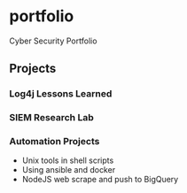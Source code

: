 # portfolio
Cyber Security Portfolio

## Projects
### Log4j Lessons Learned

### SIEM Research Lab

### Automation Projects
* Unix tools in shell scripts
* Using ansible and docker 
* NodeJS web scrape and push to BigQuery
